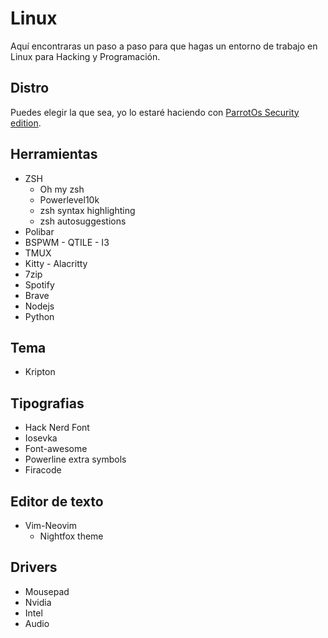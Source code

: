 # Linux

Aquí encontraras un paso a paso para que hagas un entorno de trabajo en Linux para Hacking y Programación.

## Distro

Puedes elegir la que sea, yo lo estaré haciendo con [ParrotOs Security edition](https://www.parrotsec.org/download/).

## Herramientas

-   ZSH
    -   Oh my zsh
    -   Powerlevel10k
    -   zsh syntax highlighting
    -   zsh autosuggestions
-   Polibar
-   BSPWM - QTILE - I3
-   TMUX
-   Kitty - Alacritty
-   7zip
-   Spotify
-   Brave
-   Nodejs
-   Python

## Tema

-   Kripton

## Tipografias

-   Hack Nerd Font
-   Iosevka
-   Font-awesome
-   Powerline extra symbols
-   Firacode

## Editor de texto

-   Vim-Neovim
    -   Nightfox theme

## Drivers
-   Mousepad
-   Nvidia
-   Intel
-   Audio

